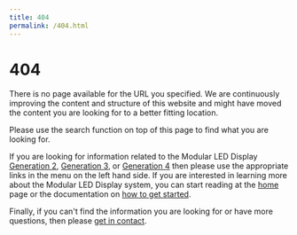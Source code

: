 ```yaml
---
title: 404
permalink: /404.html
---
```


# 404

There is no page available for the URL you specified. We are continuously improving the content and structure of this website and might have moved the content you are looking for to a better fitting location.

Please use the search function on top of this page to find what you are looking for.

If you are looking for information related to the Modular LED Display [Generation 2]({{site.baseurl}}/G2/), [Generation 3]({{site.baseurl}}/G3/), or [Generation 4]({{site.baseurl}}/G4/) then please use the appropriate links in the menu on the left hand side. If you are interested in learning more about the Modular LED Display system, you can start reading at the [home]({{site.baseurl}}) page or the documentation on [how to get started]({{site.baseurl}}/docs/getting-started.html).

Finally, if you can't find the information you are looking for or have more questions, then please [get in contact]({{site.baseurl}}/Contact).
